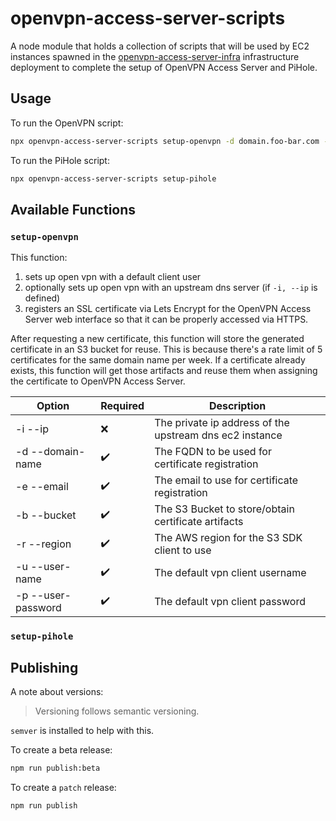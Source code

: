 # openvpn-access-server-scripts

A node module that holds a collection of scripts that will be used by EC2 instances spawned in the [openvpn-access-server-infra](https://github.com/pejulian/openvpn-access-server-infra) infrastructure deployment to complete the setup of OpenVPN Access Server and PiHole.

## Usage

To run the OpenVPN script:

```bash
npx openvpn-access-server-scripts setup-openvpn -d domain.foo-bar.com -e foo@bar.com -b foo-bar-bucket -r us-east-1 
```

To run the PiHole script:

```bash
npx openvpn-access-server-scripts setup-pihole
```

## Available Functions

### `setup-openvpn`

This function:

1. sets up open vpn with a default client user
2. optionally sets up open vpn with an upstream dns server (if `-i, --ip` is defined)
3. registers an SSL certificate via Lets Encrypt for the OpenVPN Access Server web interface so that it can be properly accessed via HTTPS.

After requesting a new certificate, this function will store the generated certificate in an S3 bucket for reuse. This is because there's a rate limit of 5 certificates for the same domain name per week. If a certificate already exists, this function will get those artifacts and reuse them when assigning the certificate to OpenVPN Access Server. 

| Option             | Required           | Description                                             |
| ------------------ | ------------------ | ------------------------------------------------------- |
| -i --ip            | :x:                | The private ip address of the upstream dns ec2 instance |
| -d --domain-name   | :heavy_check_mark: | The FQDN to be used for certificate registration        |
| -e --email         | :heavy_check_mark: | The email to use for certificate registration           |
| -b --bucket        | :heavy_check_mark: | The S3 Bucket to store/obtain certificate artifacts     |
| -r --region        | :heavy_check_mark: | The AWS region for the S3 SDK client to use             |
| -u --user-name     | :heavy_check_mark: | The default vpn client username                         |
| -p --user-password | :heavy_check_mark: | The default vpn client password                         |

### `setup-pihole`



## Publishing

A note about versions:

> Versioning follows semantic versioning. 

`semver` is installed to help with this.

To create a beta release:

```bash
npm run publish:beta
```

To create a `patch` release:

```bash
npm run publish
```